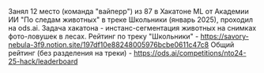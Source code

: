 Занял 12 место (команда "вайперр") из 87 в Хакатоне ML от Академии ИИ "По следам животных" в треке Школьники (январь 2025), проходил на ods.ai.
Задача хакатона - инстанс-сегментация животных на снимках фото-ловушек в лесах.
Рейтинг по треку "Школьники" - https://savory-nebula-3f9.notion.site/197df10e88248005976bcbe0611c47c8
Общий рейтинг (без разделения на треки) - https://ods.ai/competitions/nto24-25-hack/leaderboard
